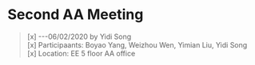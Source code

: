 # Second AA Meeting
>[x] ---06/02/2020 by Yidi Song     
>[x] Participaants: Boyao Yang, Weizhou Wen, Yimian Liu, Yidi Song   
>[x] Location: EE 5 floor AA office   
